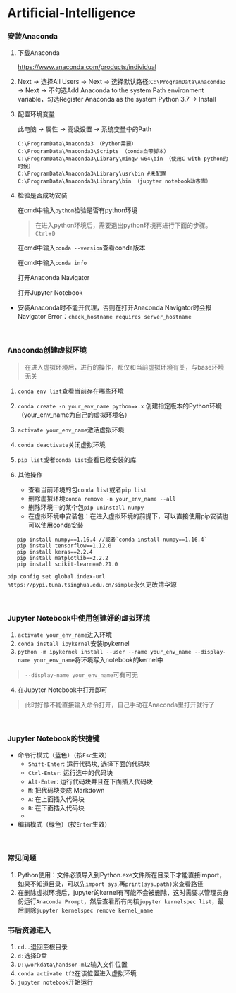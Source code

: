 # Artificial-Intelligence
### 安装Anaconda

1. 下载Anaconda   

   <https://www.anaconda.com/products/individual>

2. Next -> 选择All Users -> Next -> 选择默认路径:`C:\ProgramData\Anaconda3` -> Next -> 不勾选Add Anaconda to the system Path environment variable，勾选Register Anaconda as the system Python 3.7 -> Install

3. 配置环境变量

   此电脑 -> 属性 -> 高级设置 -> 系统变量中的Path 

   ```
   C:\ProgramData\Anaconda3 （Python需要）
   C:\ProgramData\Anaconda3\Scripts （conda自带脚本）
   C:\ProgramData\Anaconda3\Library\mingw-w64\bin （使用C with python的时候）
   C:\ProgramData\Anaconda3\Library\usr\bin	#未配置
   C:\ProgramData\Anaconda3\Library\bin （jupyter notebook动态库）
   ```

4. 检验是否成功安装

   在cmd中输入`python`检验是否有python环境

   > 在进入python环境后，需要退出python环境再进行下面的步骤。`Ctrl`+`D`

   在cmd中输入`conda --version`查看conda版本

   在cmd中输入`conda info`

   打开Anaconda Navigator

   打开Jupyter Notebook

   

* 安装Anaconda时不能开代理，否则在打开Anaconda Navigator时会报Navigator Error：`check_hostname requires server_hostname`



<br/>

### Anaconda创建虚拟环境 

> 在进入虚拟环境后，进行的操作，都仅和当前虚拟环境有关，与base环境无关

1. `conda env list`查看当前存在哪些环境
2. `conda create -n your_env_name python=x.x` 创建指定版本的Python环境（your_env_name为自己的虚拟环境名）
3. `activate your_env_name`激活虚拟环境
4. `conda deactivate`关闭虚拟环境
5. `pip list`或者`conda list`查看已经安装的库
6. 其他操作

   * 查看当前环境的包`conda list`或者`pip list`
   * 删除虚拟环境`conda remove -n your_env_name --all`
   * 删除环境中的某个包`pip uninstall numpy`
   * 在虚拟环境中安装包：在进入虚拟环境的前提下，可以直接使用pip安装也可以使用conda安装  
```
   pip install numpy==1.16.4 //或者`conda install numpy==1.16.4`
   pip install tensorflow==1.12.0
   pip install keras==2.2.4
   pip install matplotlib==2.2.2
   pip install scikit-learn==0.21.0
```
`pip config set global.index-url https://pypi.tuna.tsinghua.edu.cn/simple`永久更改清华源


<br/>

### Jupyter Notebook中使用创建好的虚拟环境

1. `activate your_env_name`进入环境
2. `conda install ipykernel`安装ipykernel
3. `python -m ipykernel install --user --name your_env_name --display-name your_env_name`将环境写入notebook的kernel中
>`--display-name your_env_name`可有可无
4. 在Jupyter Notebook中打开即可
>此时好像不能直接输入命令打开，自己手动在Anaconda里打开就行了


<br/>

### Jupyter Notebook的快捷键

* 命令行模式（蓝色）（按`Esc`生效）
  * `Shift-Enter`: 运行代码块, 选择下面的代码块
  * `Ctrl-Enter`: 运行选中的代码块
  * `Alt-Enter`: 运行代码块并且在下面插入代码块
  * `M`: 把代码块变成 Markdown
  * `A`: 在上面插入代码块
  * `B`: 在下面插入代码块
  * 
* 编辑模式（绿色）（按`Enter`生效）



<br/>

### 常见问题

1. Python使用：文件必须导入到Python.exe文件所在目录下才能直接import，如果不知道目录，可以先`import sys`,再`print(sys.path)`来查看路径
2. 在删除虚拟环境后，jupyter的kernel有可能不会被删除，这时需要以管理员身份运行`Anaconda Prompt`，然后查看所有内核`jupyter kernelspec list`，最后删除`jupyter kernelspec remove kernel_name`


### 书后资源进入

1. `cd..`退回至根目录
2. `d:`选择D盘
3. `D:\workdata\handson-ml2`输入文件位置
4. `conda activate tf2`在该位置进入虚拟环境
5. `jupyter notebook`开始运行








